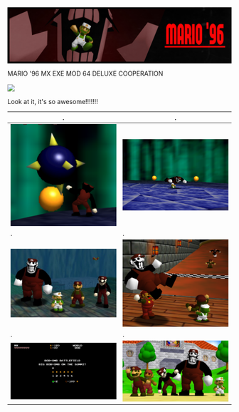 <img src="./showcase/mod-banner.png" align="center" />

MARIO '96 MX EXE MOD 64 DELUXE COOPERATION

<img src="./showcase/funny.gif" align="center" />

Look at it, it's so awesome!!!!!!!

| . | . |
|-|-|
|![](./showcase/bobm.png) | ![](./showcase/bye-bye.png)|
| . | . |
|![](./showcase/ignore-my-bird.png)|![](./showcase/what-is-he-doing-there.png)|
| . | . |
|![](./showcase/star-selector.png)|![](./showcase/the-gang.png)|

